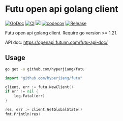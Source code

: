 # Futu open api golang client

[![GoDoc](https://pkg.go.dev/badge/github.com/hyperjiang/futu)](https://pkg.go.dev/github.com/hyperjiang/futu)
[![CI](https://github.com/hyperjiang/futu/actions/workflows/ci.yml/badge.svg?branch=main)](https://github.com/hyperjiang/futu/actions/workflows/ci.yml)
[![](https://goreportcard.com/badge/github.com/hyperjiang/futu)](https://goreportcard.com/report/github.com/hyperjiang/futu)
[![codecov](https://codecov.io/gh/hyperjiang/futu/branch/main/graph/badge.svg)](https://codecov.io/gh/hyperjiang/futu)
[![Release](https://img.shields.io/github/release/hyperjiang/futu.svg)](https://github.com/hyperjiang/futu/releases)

Futu open api golang client. Require go version >= 1.21.

API doc: https://openapi.futunn.com/futu-api-doc/

## Usage

```bash
go get -u github.com/hyperjiang/futu
```

```go
import "github.com/hyperjiang/futu"

client, err := futu.NewClient()
if err != nil {
    log.Fatal(err)
}

res, err := client.GetGlobalState()
fmt.Println(res)
```
